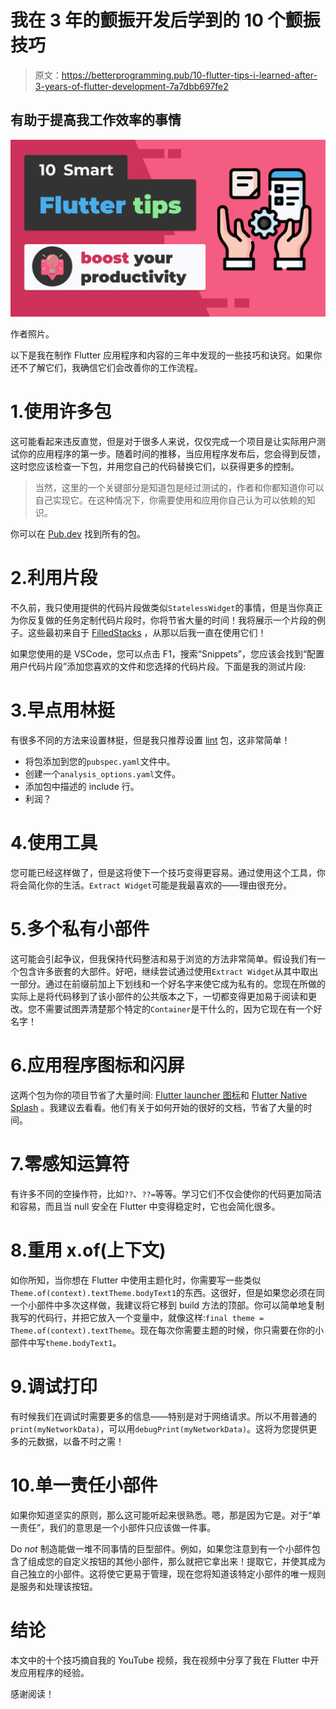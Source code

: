 # 我在 3 年的颤振开发后学到的 10 个颤振技巧

> 原文：<https://betterprogramming.pub/10-flutter-tips-i-learned-after-3-years-of-flutter-development-7a7dbb697fe2>

## 有助于提高我工作效率的事情

![](img/b9a9dedaed3c7feb45872da1a3be61b8.png)

作者照片。

以下是我在制作 Flutter 应用程序和内容的三年中发现的一些技巧和诀窍。如果你还不了解它们，我确信它们会改善你的工作流程。

# 1.使用许多包

这可能看起来违反直觉，但是对于很多人来说，仅仅完成一个项目是让实际用户测试你的应用程序的第一步。随着时间的推移，当应用程序发布后，您会得到反馈，这时您应该检查一下包，并用您自己的代码替换它们，以获得更多的控制。

> 当然，这里的一个关键部分是知道包是经过测试的，作者和你都知道你可以自己实现它。在这种情况下，你需要使用和应用你自己认为可以依赖的知识。

你可以在 [Pub.dev](https://pub.dev/) 找到所有的包。

# 2.利用片段

不久前，我只使用提供的代码片段做类似`StatelessWidget`的事情，但是当你真正为你反复做的任务定制代码片段时，你将节省大量的时间！我将展示一个片段的例子。这些最初来自于 [FilledStacks](https://github.com/filledstacks) ，从那以后我一直在使用它们！

如果您使用的是 VSCode，您可以点击 F1，搜索“Snippets”，您应该会找到“配置用户代码片段”添加您喜欢的文件和您选择的代码片段。下面是我的测试片段:

# 3.早点用林挺

有很多不同的方法来设置林挺，但是我只推荐设置 [lint](https://pub.dev/packages/lint) 包，这非常简单！

*   将包添加到您的`pubspec.yaml`文件中。
*   创建一个`analysis_options.yaml`文件。
*   添加包中描述的 include 行。
*   利润？

# 4.使用工具

您可能已经这样做了，但是这将使下一个技巧变得更容易。通过使用这个工具，你将会简化你的生活。`Extract Widget`可能是我最喜欢的——理由很充分。

# 5.多个私有小部件

这可能会引起争议，但我保持代码整洁和易于浏览的方法非常简单。假设我们有一个包含许多嵌套的大部件。好吧，继续尝试通过使用`Extract Widget`从其中取出一部分。通过在前缀前加上下划线和一个好名字来使它成为私有的。您现在所做的实际上是将代码移到了该小部件的公共版本之下，一切都变得更加易于阅读和更改。您不需要试图弄清楚那个特定的`Container`是干什么的，因为它现在有一个好名字！

# 6.应用程序图标和闪屏

这两个包为你的项目节省了大量时间: [Flutter launcher 图标](https://pub.dev/packages/flutter_launcher_icons)和 [Flutter Native Splash](https://pub.dev/packages/flutter_native_splash) 。我建议去看看。他们有关于如何开始的很好的文档，节省了大量的时间。

# 7.零感知运算符

有许多不同的空操作符，比如`??`、`??=`等等。学习它们不仅会使你的代码更加简洁和容易，而且当 null 安全在 Flutter 中变得稳定时，它也会简化很多。

# 8.重用 x.of(上下文)

如你所知，当你想在 Flutter 中使用主题化时，你需要写一些类似`Theme.of(context).textTheme.bodyText1`的东西。这很好，但是如果您必须在同一个小部件中多次这样做，我建议将它移到 build 方法的顶部。你可以简单地复制我写的代码行，并把它放入一个变量中，就像这样:`final theme = Theme.of(context).textTheme`。现在每次你需要主题的时候，你只需要在你的小部件中写`theme.bodyText1`。

# 9.调试打印

有时候我们在调试时需要更多的信息——特别是对于网络请求。所以不用普通的`print(myNetworkData)`，可以用`debugPrint(myNetworkData)`。这将为您提供更多的元数据，以备不时之需！

# 10.单一责任小部件

如果你知道坚实的原则，那么这可能听起来很熟悉。嗯，那是因为它是。对于“单一责任”，我们的意思是一个小部件只应该做一件事。

Do *not* 制造能做一堆不同事情的巨型部件。例如，如果您注意到有一个小部件包含了组成您的自定义按钮的其他小部件，那么就把它拿出来！提取它，并使其成为自己独立的小部件。这将使它更易于管理，现在您将知道该特定小部件的唯一规则是服务和处理该按钮。

# 结论

本文中的十个技巧摘自我的 YouTube 视频，我在视频中分享了我在 Flutter 中开发应用程序的经验。

感谢阅读！